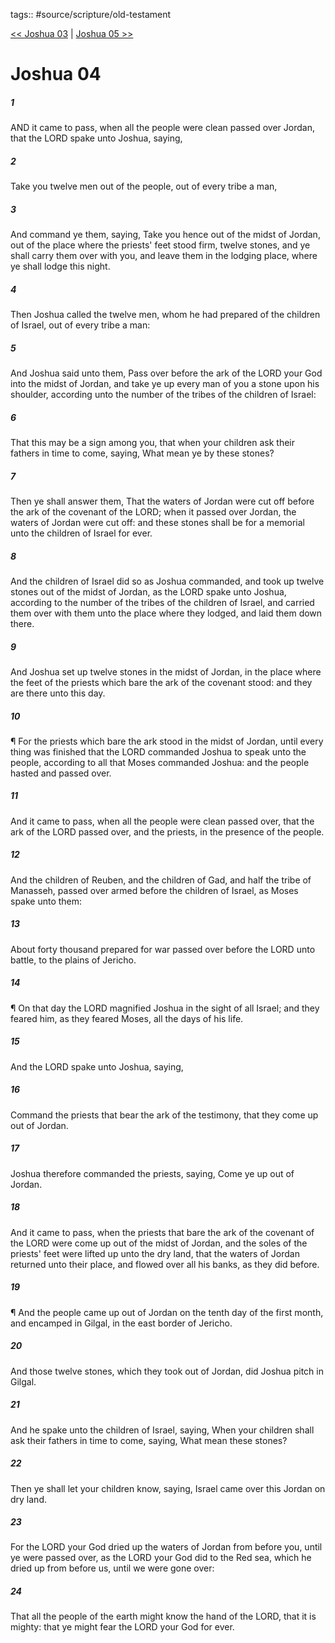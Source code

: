 tags:: #source/scripture/old-testament

[<< Joshua 03](source/scripture/old-testament/06_Joshua/Joshua_03.md) | [Joshua 05 >>](source/scripture/old-testament/06_Joshua/Joshua_05.md)

# Joshua 04

##### 1

AND it came to pass, when all the people were clean passed over Jordan, that the LORD spake unto Joshua, saying,

##### 2

Take you twelve men out of the people, out of every tribe a man,

##### 3

And command ye them, saying, Take you hence out of the midst of Jordan, out of the place where the priests' feet stood firm, twelve stones, and ye shall carry them over with you, and leave them in the lodging place, where ye shall lodge this night.

##### 4

Then Joshua called the twelve men, whom he had prepared of the children of Israel, out of every tribe a man:

##### 5

And Joshua said unto them, Pass over before the ark of the LORD your God into the midst of Jordan, and take ye up every man of you a stone upon his shoulder, according unto the number of the tribes of the children of Israel:

##### 6

That this may be a sign among you, that when your children ask their fathers in time to come, saying, What mean ye by these stones?

##### 7

Then ye shall answer them, That the waters of Jordan were cut off before the ark of the covenant of the LORD; when it passed over Jordan, the waters of Jordan were cut off: and these stones shall be for a memorial unto the children of Israel for ever.

##### 8

And the children of Israel did so as Joshua commanded, and took up twelve stones out of the midst of Jordan, as the LORD spake unto Joshua, according to the number of the tribes of the children of Israel, and carried them over with them unto the place where they lodged, and laid them down there.

##### 9

And Joshua set up twelve stones in the midst of Jordan, in the place where the feet of the priests which bare the ark of the covenant stood: and they are there unto this day.

##### 10

¶ For the priests which bare the ark stood in the midst of Jordan, until every thing was finished that the LORD commanded Joshua to speak unto the people, according to all that Moses commanded Joshua: and the people hasted and passed over.

##### 11

And it came to pass, when all the people were clean passed over, that the ark of the LORD passed over, and the priests, in the presence of the people.

##### 12

And the children of Reuben, and the children of Gad, and half the tribe of Manasseh, passed over armed before the children of Israel, as Moses spake unto them:

##### 13

About forty thousand prepared for war passed over before the LORD unto battle, to the plains of Jericho.

##### 14

¶ On that day the LORD magnified Joshua in the sight of all Israel; and they feared him, as they feared Moses, all the days of his life.

##### 15

And the LORD spake unto Joshua, saying,

##### 16

Command the priests that bear the ark of the testimony, that they come up out of Jordan.

##### 17

Joshua therefore commanded the priests, saying, Come ye up out of Jordan.

##### 18

And it came to pass, when the priests that bare the ark of the covenant of the LORD were come up out of the midst of Jordan, and the soles of the priests' feet were lifted up unto the dry land, that the waters of Jordan returned unto their place, and flowed over all his banks, as they did before.

##### 19

¶ And the people came up out of Jordan on the tenth day of the first month, and encamped in Gilgal, in the east border of Jericho.

##### 20

And those twelve stones, which they took out of Jordan, did Joshua pitch in Gilgal.

##### 21

And he spake unto the children of Israel, saying, When your children shall ask their fathers in time to come, saying, What mean these stones?

##### 22

Then ye shall let your children know, saying, Israel came over this Jordan on dry land.

##### 23

For the LORD your God dried up the waters of Jordan from before you, until ye were passed over, as the LORD your God did to the Red sea, which he dried up from before us, until we were gone over:

##### 24

That all the people of the earth might know the hand of the LORD, that it is mighty: that ye might fear the LORD your God for ever.

